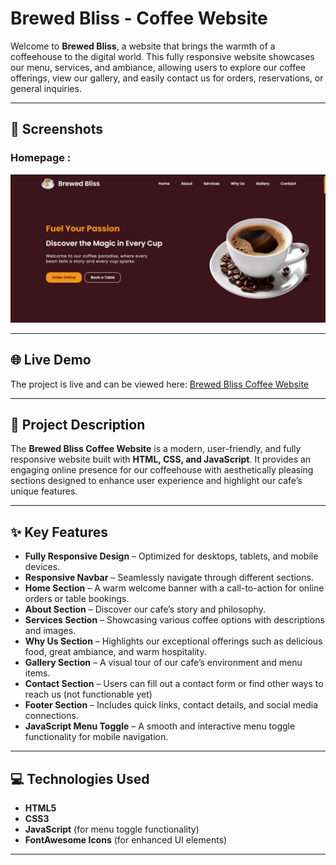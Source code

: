 # Brewed Bliss - Coffee Website

Welcome to **Brewed Bliss**, a website that brings the warmth of a coffeehouse to the digital world. This fully responsive website showcases our menu, services, and ambiance, allowing users to explore our coffee offerings, view our gallery, and easily contact us for orders, reservations, or general inquiries.

---

## 📸 Screenshots

### Homepage :
![Homepage Screenshot](images/image.png)

---

## 🌐 Live Demo

The project is live and can be viewed here: [Brewed Bliss Coffee Website](https://tonystark-19.github.io/Coffee-Website/)

---

## 📖 Project Description

The **Brewed Bliss Coffee Website** is a modern, user-friendly, and fully responsive website built with **HTML, CSS, and JavaScript**. It provides an engaging online presence for our coffeehouse with aesthetically pleasing sections designed to enhance user experience and highlight our cafe’s unique features.

---

## ✨ Key Features

- **Fully Responsive Design** – Optimized for desktops, tablets, and mobile devices.
- **Responsive Navbar** – Seamlessly navigate through different sections.
- **Home Section** – A warm welcome banner with a call-to-action for online orders or table bookings.
- **About Section** – Discover our cafe’s story and philosophy.
- **Services Section** – Showcasing various coffee options with descriptions and images.
- **Why Us Section** – Highlights our exceptional offerings such as delicious food, great ambiance, and warm hospitality.
- **Gallery Section** – A visual tour of our cafe’s environment and menu items.
- **Contact Section** – Users can fill out a contact form or find other ways to reach us (not functionable yet)
- **Footer Section** – Includes quick links, contact details, and social media connections.
- **JavaScript Menu Toggle** – A smooth and interactive menu toggle functionality for mobile navigation.

---

## 💻 Technologies Used

- **HTML5**
- **CSS3**
- **JavaScript** (for menu toggle functionality)
- **FontAwesome Icons** (for enhanced UI elements)

---
